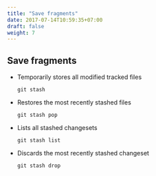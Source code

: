 ```yaml
---
title: "Save fragments"
date: 2017-07-14T10:59:35+07:00
draft: false
weight: 7
---
```


## Save fragments

  - Temporarily stores all modified tracked files
  
  	`git stash`
  	
  - Restores the most recently stashed files
  
  	`git stash pop`
  	
  - Lists all stashed changesets
  
  	`git stash list`
  	
  - Discards the most recently stashed changeset
  
  	`git stash drop`
  	